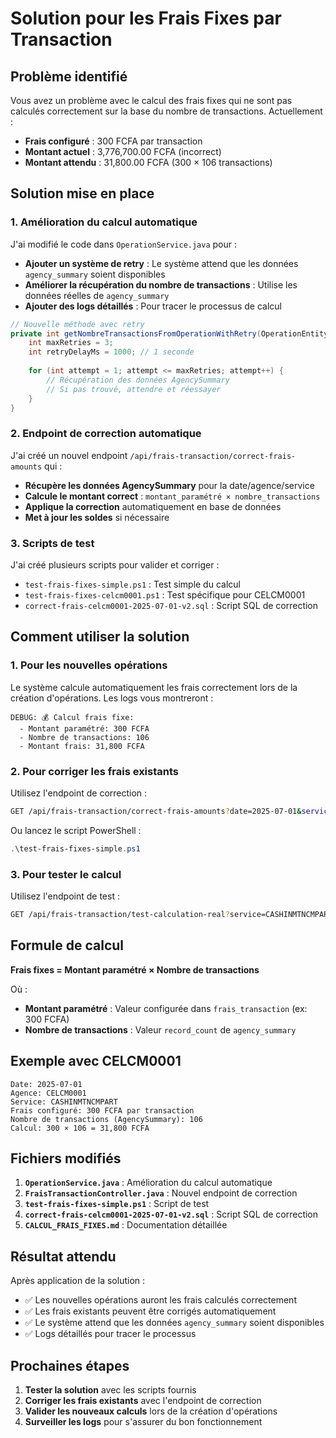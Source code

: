 # Solution pour les Frais Fixes par Transaction

## Problème identifié

Vous avez un problème avec le calcul des frais fixes qui ne sont pas calculés correctement sur la base du nombre de transactions. Actuellement :

- **Frais configuré** : 300 FCFA par transaction
- **Montant actuel** : 3,776,700.00 FCFA (incorrect)
- **Montant attendu** : 31,800.00 FCFA (300 × 106 transactions)

## Solution mise en place

### 1. Amélioration du calcul automatique

J'ai modifié le code dans `OperationService.java` pour :

- **Ajouter un système de retry** : Le système attend que les données `agency_summary` soient disponibles
- **Améliorer la récupération du nombre de transactions** : Utilise les données réelles de `agency_summary`
- **Ajouter des logs détaillés** : Pour tracer le processus de calcul

```java
// Nouvelle méthode avec retry
private int getNombreTransactionsFromOperationWithRetry(OperationEntity operation) {
    int maxRetries = 3;
    int retryDelayMs = 1000; // 1 seconde
    
    for (int attempt = 1; attempt <= maxRetries; attempt++) {
        // Récupération des données AgencySummary
        // Si pas trouvé, attendre et réessayer
    }
}
```

### 2. Endpoint de correction automatique

J'ai créé un nouvel endpoint `/api/frais-transaction/correct-frais-amounts` qui :

- **Récupère les données AgencySummary** pour la date/agence/service
- **Calcule le montant correct** : `montant_paramétré × nombre_transactions`
- **Applique la correction** automatiquement en base de données
- **Met à jour les soldes** si nécessaire

### 3. Scripts de test

J'ai créé plusieurs scripts pour valider et corriger :

- `test-frais-fixes-simple.ps1` : Test simple du calcul
- `test-frais-fixes-celcm0001.ps1` : Test spécifique pour CELCM0001
- `correct-frais-celcm0001-2025-07-01-v2.sql` : Script SQL de correction

## Comment utiliser la solution

### 1. Pour les nouvelles opérations

Le système calcule automatiquement les frais correctement lors de la création d'opérations. Les logs vous montreront :

```
DEBUG: 💰 Calcul frais fixe:
  - Montant paramétré: 300 FCFA
  - Nombre de transactions: 106
  - Montant frais: 31,800 FCFA
```

### 2. Pour corriger les frais existants

Utilisez l'endpoint de correction :

```bash
GET /api/frais-transaction/correct-frais-amounts?date=2025-07-01&service=CASHINMTNCMPART&agences=CELCM0001
```

Ou lancez le script PowerShell :

```powershell
.\test-frais-fixes-simple.ps1
```

### 3. Pour tester le calcul

Utilisez l'endpoint de test :

```bash
GET /api/frais-transaction/test-calculation-real?service=CASHINMTNCMPART&agence=CELCM0001&date=2025-07-01
```

## Formule de calcul

**Frais fixes = Montant paramétré × Nombre de transactions**

Où :
- **Montant paramétré** : Valeur configurée dans `frais_transaction` (ex: 300 FCFA)
- **Nombre de transactions** : Valeur `record_count` de `agency_summary`

## Exemple avec CELCM0001

```
Date: 2025-07-01
Agence: CELCM0001
Service: CASHINMTNCMPART
Frais configuré: 300 FCFA par transaction
Nombre de transactions (AgencySummary): 106
Calcul: 300 × 106 = 31,800 FCFA
```

## Fichiers modifiés

1. **`OperationService.java`** : Amélioration du calcul automatique
2. **`FraisTransactionController.java`** : Nouvel endpoint de correction
3. **`test-frais-fixes-simple.ps1`** : Script de test
4. **`correct-frais-celcm0001-2025-07-01-v2.sql`** : Script SQL de correction
5. **`CALCUL_FRAIS_FIXES.md`** : Documentation détaillée

## Résultat attendu

Après application de la solution :

- ✅ Les nouvelles opérations auront les frais calculés correctement
- ✅ Les frais existants peuvent être corrigés automatiquement
- ✅ Le système attend que les données `agency_summary` soient disponibles
- ✅ Logs détaillés pour tracer le processus

## Prochaines étapes

1. **Tester la solution** avec les scripts fournis
2. **Corriger les frais existants** avec l'endpoint de correction
3. **Valider les nouveaux calculs** lors de la création d'opérations
4. **Surveiller les logs** pour s'assurer du bon fonctionnement 